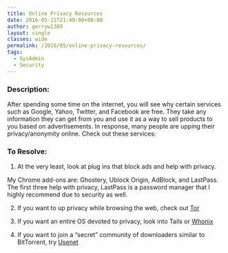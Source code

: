 ```yaml
---
title: Online Privacy Resources
date: 2016-05-21T21:49:00+00:00
author: gerryw1389
layout: single
classes: wide
permalink: /2016/05/online-privacy-resources/
tags:
  - SysAdmin
  - Security
---
```

<!--more-->

### Description:

After spending some time on the internet, you will see why certain services such as Google, Yahoo, Twitter, and Facebook are free. They take any information they can get from you and use it as a way to sell products to you based on advertisements. In response, many people are upping their privacy/anonymity online. Check out these services:

### To Resolve:

1. At the very least, look at plug ins that block ads and help with privacy.

My Chrome add-ons are: Ghostery, Ublock Origin, AdBlock, and LastPass. The first three help with privacy, LastPass is a password manager that I highly recommend due to security as well.

2. If you want to up privacy while browsing the web, check out [Tor](http://www.howtogeek.com/114004/how-to-browse-anonymously-with-tor/)

3. If you want an entire OS devoted to privacy, look into Tails or [Whonix](https://www.whonix.org/wiki/VirtualBox#Landing)

4. If you want to join a &#8220;secret&#8221; community of downloaders similar to BitTorrent, try [Usenet](http://lifehacker.com/5601586/how-to-get-started-with-usenet-in-three-simple-steps)
